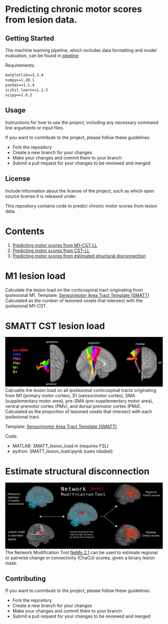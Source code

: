 
# Predicting chronic motor scores from lesion data.


## Getting Started
The machine learning pipeline, which includes data formatting and model evaluation, can be found in [pipeline](pipeline)

Requirements:
```
matplotlib==3.3.4
numpy==1.20.1
pandas==1.2.4
scikit_learn==1.1.3
scipy==1.6.2
```

## Usage

Instructions for how to use the project, including any necessary command line arguments or input files.


If you want to contribute to the project, please follow these guidelines:

- Fork the repository
- Create a new branch for your changes
- Make your changes and commit them to your branch
- Submit a pull request for your changes to be reviewed and merged

## License

Include information about the license of the project, such as which open source license it is released under.

This repository contains code to predict chronic motor scores from lesion data.


# Contents

1. [Predicting motor scores from M1-CST-LL](#m1-lesion-load)
2. [Predicting motor scores from CST-LL](#smatt-cst-lesion-load)
3. [Predicting motor scores from estimated structural disconnection](#estimate-structural-disconnection)


# M1 lesion load
Calculate the lesion load on the corticospinal tract originating from ipsilesional M1. 
Template: [Sensorimotor Area Tract Template (SMATT)](http://lrnlab.org/)
Calculated as the number of lesioned voxels that intersect with the ipsilesional M1-CST.


# SMATT CST lesion load
![SMATT_pic](figures/smatt_template.png)
Calcualte the lesion load on all ipsilesional corticospinal tracts originating from M1 (primary motor cortex), S1 (sensorimotor cortex), SMA (supplementary motor area), pre-SMA (pre-supplementary motor area), ventral premotor cortex (PMv), and dorsal premotor cortex (PMd).
Calculated as the proportion of lesioned voxels that intersect with each ipsilesional tract.

Template: [Sensorimotor Area Tract Template (SMATT)](http://lrnlab.org/) 

Code:

- MATLAB: SMATT_lesion_load.m (requires FSL)
- python: SMATT_lesion_load.ipynb (uses nibabel)

# Estimate structural disconnection
![nemo_pic](figures/NetworkModificationTool.png)
The Network Modification Tool [NeMo 2.1](https://kuceyeski-wcm-web.s3.us-east-1.amazonaws.com/upload.html) can be used to estimate regional or pairwise change in connectivity (ChaCo) scores, given a binary lesion mask.

## Contributing

If you want to contribute to the project, please follow these guidelines:

- Fork the repository
- Create a new branch for your changes
- Make your changes and commit them to your branch
- Submit a pull request for your changes to be reviewed and merged

